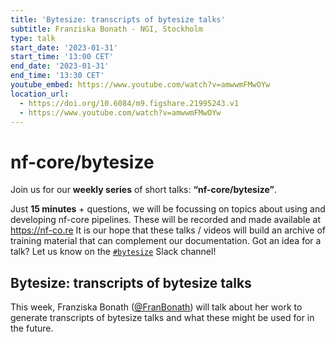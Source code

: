 ```yaml
---
title: 'Bytesize: transcripts of bytesize talks'
subtitle: Franziska Bonath - NGI, Stockholm
type: talk
start_date: '2023-01-31'
start_time: '13:00 CET'
end_date: '2023-01-31'
end_time: '13:30 CET'
youtube_embed: https://www.youtube.com/watch?v=amwwmFMwOYw
location_url:
  - https://doi.org/10.6084/m9.figshare.21995243.v1
  - https://www.youtube.com/watch?v=amwwmFMwOYw
---
```


# nf-core/bytesize

Join us for our **weekly series** of short talks: **“nf-core/bytesize”**.

Just **15 minutes** + questions, we will be focussing on topics about using and developing nf-core pipelines.
These will be recorded and made available at <https://nf-co.re>
It is our hope that these talks / videos will build an archive of training material that can complement our documentation. Got an idea for a talk? Let us know on the [`#bytesize`](https://nfcore.slack.com/channels/bytesize) Slack channel!

## Bytesize: transcripts of bytesize talks

This week, Franziska Bonath ([@FranBonath](https://github.com/FranBonath)) will talk about her work to generate transcripts of bytesize talks and what these might be used for in the future.
